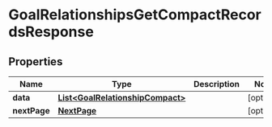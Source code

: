 

# GoalRelationshipsGetCompactRecordsResponse


## Properties

| Name | Type | Description | Notes |
|------------ | ------------- | ------------- | -------------|
|**data** | [**List&lt;GoalRelationshipCompact&gt;**](GoalRelationshipCompact.md) |  |  [optional] |
|**nextPage** | [**NextPage**](NextPage.md) |  |  [optional] |



